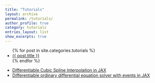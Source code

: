 ```yaml
---
title: "Tutorials"
layout: archive
permalink: /tutorials/
author_profile: true
category: tutorials
entries_layout: list
show_excerpts: true
---
```


<ul>
{% for post in site.categories.tutorials %}
  <li><a href="{{ post.url | relative_url }}">{{ post.title }}</a></li>
{% endfor %}
</ul>

- <a href="{{site.categories.tutorials | CubicSpline}}"> Differentiable Cubic Spline Interpolation in JAX </a>
- <a href="{{site.categories.tutorials | ODEvent}}"> Differentiable ordinary differential equation solver with events in JAX </a>